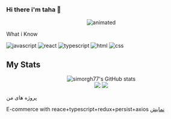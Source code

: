 ### Hi there i'm taha 👋
<p align="center">
  <img src="https://mir-s3-cdn-cf.behance.net/project_modules/disp/8930b329502133.55f6b199518e9.gif" alt="animated"  />
</p>


<p> What i Know</p>

![javascript](https://img.icons8.com/dusk/64/000000/javascript-logo.png)
![react](https://img.icons8.com/officel/64/000000/react.png)
![typescript](https://img.icons8.com/color/64/000000/typescript.png)
![html](https://img.icons8.com/color/64/000000/html-5--v1.png)
![css](https://img.icons8.com/color/64/000000/css3.png)


## My Stats
<!-- ![Top Langs](https://github-readme-stats.vercel.app/api?username=simorgh77&show_icons=true&include_all_commits=true&theme=monokai)
![mattn's github stats](https://github-readme-stats.vercel.app/api/top-langs/?username=simorgh77&layout=compact&theme=monokai&langs_count=12) -->

<p align="center">
  <img src="https://github-readme-stats.vercel.app/api?username=simorgh77&show_icons=true&include_all_commits=true&theme=monokai" alt="simorgh77's GitHub stats" /><br />
  <img src="https://github-readme-streak-stats.herokuapp.com/?user=simorgh77&theme=monokai"/>
  <img src="https://github-readme-stats.vercel.app/api/top-langs/?username=simorgh77&layout=compact&theme=monokai&langs_count=12"/>
</p>


<p> پروژه های من </p>

E-commerce with reace+typescript+redux+persist+axios  <a href=' https://to-do-advance-ex1ptowul-tahakhorasani.vercel.app/'>نمایش </a>
